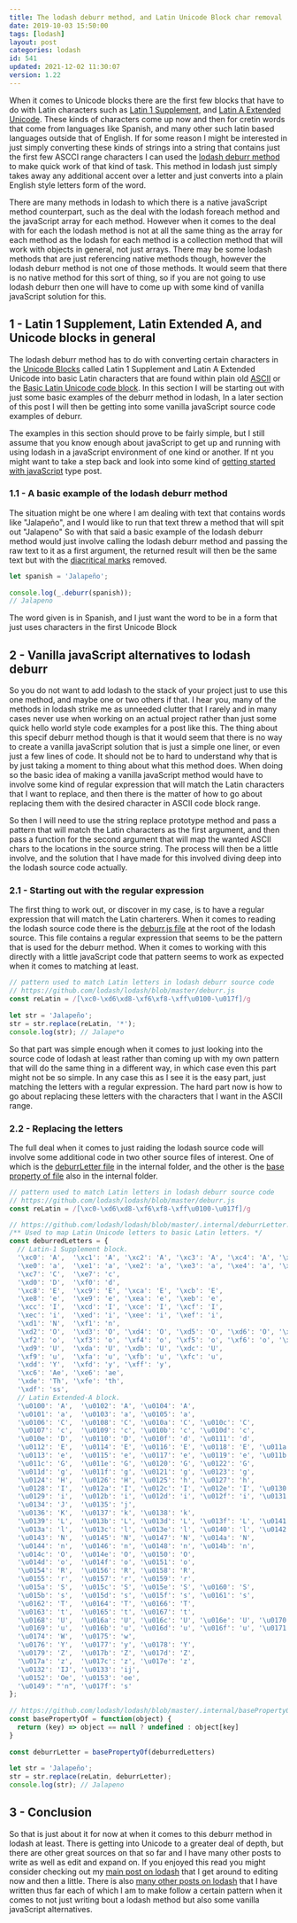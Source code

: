 ```yaml
---
title: The lodash deburr method, and Latin Unicode Block char removal
date: 2019-10-03 15:50:00
tags: [lodash]
layout: post
categories: lodash
id: 541
updated: 2021-12-02 11:30:07
version: 1.22
---
```


When it comes to Unicode blocks there are the first few blocks that have to do with Latin characters such as [Latin 1 Supplement](https://en.wikipedia.org/wiki/Latin-1_Supplement_%28Unicode_block%29), and [Latin A Extended Unicode](https://en.wikipedia.org/wiki/Latin_Extended-A). These kinds of characters come up now and then for cretin words that come from languages like Spanish, and many other such latin based languages outside that of English. If for some reason I might be interested in just simply converting these kinds of strings into a string that contains just the first few ASCCI range characters I can used the [lodash deburr method](https://lodash.com/docs/4.17.15#deburr) to make quick work of that kind of task. This method in lodash just simply takes away any additional accent over a letter and just converts into a plain English style letters form of the word.

There are many methods in lodash to which there is a native javaScript method counterpart, such as the deal with the lodash foreach method and the javaScript array for each method. However when it comes to the deal with for each the lodash method is not at all the same thing as the array for each method as the lodash for each method is a collection method that will work with objects in general, not just arrays. There may be some lodash methods that are just referencing native methods though, however the lodash deburr method is not one of those methods. It would seem that there is no native method for this sort of thing, so if you are not going to use lodash deburr then one will have to come up with some kind of vanilla javaScript solution for this.

<!-- more -->

## 1 - Latin 1 Supplement, Latin Extended A, and Unicode blocks in general

The lodash deburr method has to do with converting certain characters in the [Unicode Blocks](https://en.wikipedia.org/wiki/Unicode_block) called Latin 1 Supplement and Latin A Extended Unicode into basic Latin characters that are found within plain old [ASCII](https://en.wikipedia.org/wiki/ASCII) or the [Basic Latin Unicode code block](https://en.wikipedia.org/wiki/Basic_Latin_%28Unicode_block%29). In this section I will be starting out with just some basic examples of the deburr method in lodash, In a later section of this post I will then be getting into some vanilla javaScript source code examples of deburr.

The examples in this section should prove to be fairly simple, but I still assume that you know enough about javaScript to get up and running with using lodash in a javaScript environment of one kind or another. If nt you might want to take a step back and look into some kind of [getting started with javaScript](/2018/11/27/js-getting-started/) type post.


### 1.1 - A basic example of the lodash deburr method

The situation might be one where I am dealing with text that contains words like "Jalapeño", and I would like to run that text threw a method that will spit out "Jalapeno" So with that said a basic example of the lodash deburr method would just involve calling the lodash deburr method and passing the raw text to it as a first argument, the returned result will then be the same text but with the [diacritical marks](https://en.wikipedia.org/wiki/Diacritic) removed.

```js
let spanish = 'Jalapeño';
 
console.log(_.deburr(spanish));
// Jalapeno
```

The word given is in Spanish, and I just want the word to be in a form that just uses characters in the first Unicode Block

## 2 - Vanilla javaScript alternatives to lodash deburr

So you do not want to add lodash to the stack of your project just to use this one method, and maybe one or two others if that. I hear you, many of the methods in lodash strike me as unneeded clutter that I rarely and in many cases never use when working on an actual project rather than just some quick hello world style code examples for a post like this. The thing about this specif deburr method though is that it would seem that there is no way to create a vanilla javaScript solution that is just a simple one liner, or even just a few lines of code. It should not be to hard to understand why that is by just taking a moment to thing about what this method does. When doing so the basic idea of making a vanilla javaScript method would have to involve some kind of regular expression that will match the Latin characters that I want to replace, and then there is the matter of how to go about replacing them with the desired character in ASCII code block range.

So then I will need to use the string replace prototype method and pass a pattern that will match the Latin characters as the first argument, and then pass a function for the second argument that will map the wanted ASCII chars to the locations in the source string. The process will then be a little involve, and the solution that I have made for this involved diving deep into the lodash source code actually.

### 2.1 - Starting out with the regular expression

The first thing to work out, or discover in my case, is to have a regular expression that will match the Latin charterers. When it comes to reading the lodash source code there is the [deburr.js file](https://github.com/lodash/lodash/blob/master/deburr.js) at the root of the lodash source. This file contains a regular expression that seems to be the pattern that is used for the deburr method. When it comes to working with this directly with a little javaScript code that pattern seems to work as expected when it comes to matching at least.

```js
// pattern used to match Latin letters in lodash deburr source code
// https://github.com/lodash/lodash/blob/master/deburr.js
const reLatin = /[\xc0-\xd6\xd8-\xf6\xf8-\xff\u0100-\u017f]/g
 
let str = 'Jalapeño';
str = str.replace(reLatin, '*');
console.log(str); // Jalape*o
```

So that part was simple enough when it comes to just looking into the source code of lodash at least rather than coming up with my own pattern that will do the same thing in a different way, in which case even this part might not be so simple. In any case this as I see it is the easy part, just matching the letters with a regular expression. The hard part now is how to go about replacing these letters with the characters that I want in the ASCII range.

### 2.2 - Replacing the letters

The full deal when it comes to just raiding the lodash source code will involve some additional code in two other source files of interest. One of which is the [deburrLetter file](https://github.com/lodash/lodash/blob/master/.internal/deburrLetter.js) in the internal folder, and the other is the [base property of file](https://github.com/lodash/lodash/blob/master/.internal/basePropertyOf.js) also in the internal folder.

```js
// pattern used to match Latin letters in lodash deburr source code
// https://github.com/lodash/lodash/blob/master/deburr.js
const reLatin = /[\xc0-\xd6\xd8-\xf6\xf8-\xff\u0100-\u017f]/g

// https://github.com/lodash/lodash/blob/master/.internal/deburrLetter.js
/** Used to map Latin Unicode letters to basic Latin letters. */
const deburredLetters = {
  // Latin-1 Supplement block.
  '\xc0': 'A',  '\xc1': 'A', '\xc2': 'A', '\xc3': 'A', '\xc4': 'A', '\xc5': 'A',
  '\xe0': 'a',  '\xe1': 'a', '\xe2': 'a', '\xe3': 'a', '\xe4': 'a', '\xe5': 'a',
  '\xc7': 'C',  '\xe7': 'c',
  '\xd0': 'D',  '\xf0': 'd',
  '\xc8': 'E',  '\xc9': 'E', '\xca': 'E', '\xcb': 'E',
  '\xe8': 'e',  '\xe9': 'e', '\xea': 'e', '\xeb': 'e',
  '\xcc': 'I',  '\xcd': 'I', '\xce': 'I', '\xcf': 'I',
  '\xec': 'i',  '\xed': 'i', '\xee': 'i', '\xef': 'i',
  '\xd1': 'N',  '\xf1': 'n',
  '\xd2': 'O',  '\xd3': 'O', '\xd4': 'O', '\xd5': 'O', '\xd6': 'O', '\xd8': 'O',
  '\xf2': 'o',  '\xf3': 'o', '\xf4': 'o', '\xf5': 'o', '\xf6': 'o', '\xf8': 'o',
  '\xd9': 'U',  '\xda': 'U', '\xdb': 'U', '\xdc': 'U',
  '\xf9': 'u',  '\xfa': 'u', '\xfb': 'u', '\xfc': 'u',
  '\xdd': 'Y',  '\xfd': 'y', '\xff': 'y',
  '\xc6': 'Ae', '\xe6': 'ae',
  '\xde': 'Th', '\xfe': 'th',
  '\xdf': 'ss',
  // Latin Extended-A block.
  '\u0100': 'A',  '\u0102': 'A', '\u0104': 'A',
  '\u0101': 'a',  '\u0103': 'a', '\u0105': 'a',
  '\u0106': 'C',  '\u0108': 'C', '\u010a': 'C', '\u010c': 'C',
  '\u0107': 'c',  '\u0109': 'c', '\u010b': 'c', '\u010d': 'c',
  '\u010e': 'D',  '\u0110': 'D', '\u010f': 'd', '\u0111': 'd',
  '\u0112': 'E',  '\u0114': 'E', '\u0116': 'E', '\u0118': 'E', '\u011a': 'E',
  '\u0113': 'e',  '\u0115': 'e', '\u0117': 'e', '\u0119': 'e', '\u011b': 'e',
  '\u011c': 'G',  '\u011e': 'G', '\u0120': 'G', '\u0122': 'G',
  '\u011d': 'g',  '\u011f': 'g', '\u0121': 'g', '\u0123': 'g',
  '\u0124': 'H',  '\u0126': 'H', '\u0125': 'h', '\u0127': 'h',
  '\u0128': 'I',  '\u012a': 'I', '\u012c': 'I', '\u012e': 'I', '\u0130': 'I',
  '\u0129': 'i',  '\u012b': 'i', '\u012d': 'i', '\u012f': 'i', '\u0131': 'i',
  '\u0134': 'J',  '\u0135': 'j',
  '\u0136': 'K',  '\u0137': 'k', '\u0138': 'k',
  '\u0139': 'L',  '\u013b': 'L', '\u013d': 'L', '\u013f': 'L', '\u0141': 'L',
  '\u013a': 'l',  '\u013c': 'l', '\u013e': 'l', '\u0140': 'l', '\u0142': 'l',
  '\u0143': 'N',  '\u0145': 'N', '\u0147': 'N', '\u014a': 'N',
  '\u0144': 'n',  '\u0146': 'n', '\u0148': 'n', '\u014b': 'n',
  '\u014c': 'O',  '\u014e': 'O', '\u0150': 'O',
  '\u014d': 'o',  '\u014f': 'o', '\u0151': 'o',
  '\u0154': 'R',  '\u0156': 'R', '\u0158': 'R',
  '\u0155': 'r',  '\u0157': 'r', '\u0159': 'r',
  '\u015a': 'S',  '\u015c': 'S', '\u015e': 'S', '\u0160': 'S',
  '\u015b': 's',  '\u015d': 's', '\u015f': 's', '\u0161': 's',
  '\u0162': 'T',  '\u0164': 'T', '\u0166': 'T',
  '\u0163': 't',  '\u0165': 't', '\u0167': 't',
  '\u0168': 'U',  '\u016a': 'U', '\u016c': 'U', '\u016e': 'U', '\u0170': 'U', '\u0172': 'U',
  '\u0169': 'u',  '\u016b': 'u', '\u016d': 'u', '\u016f': 'u', '\u0171': 'u', '\u0173': 'u',
  '\u0174': 'W',  '\u0175': 'w',
  '\u0176': 'Y',  '\u0177': 'y', '\u0178': 'Y',
  '\u0179': 'Z',  '\u017b': 'Z', '\u017d': 'Z',
  '\u017a': 'z',  '\u017c': 'z', '\u017e': 'z',
  '\u0132': 'IJ', '\u0133': 'ij',
  '\u0152': 'Oe', '\u0153': 'oe',
  '\u0149': "'n", '\u017f': 's'
};
 
// https://github.com/lodash/lodash/blob/master/.internal/basePropertyOf.js
const basePropertyOf = function(object) {
  return (key) => object == null ? undefined : object[key]
}
 
const deburrLetter = basePropertyOf(deburredLetters)
 
let str = 'Jalapeño';
str = str.replace(reLatin, deburrLetter);
console.log(str); // Jalapeno
```



## 3 - Conclusion

So that is just about it for now at when it comes to this deburr method in lodash at least. There is getting into Unicode to a greater deal of depth, but there are other great sources on that so far and I have many other posts to write as well as edit and expand on. If you enjoyed this read you might consider checking out my [main post on lodash](/2019/02/15/lodash/) that I get around to editing now and then a little. There is also [many other posts on lodash](/categories/lodash/) that I have written thus far each of which I am to make follow a certain pattern when it comes to not just writing bout a lodash method but also some vanilla javaScript alternatives.


